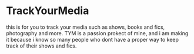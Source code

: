 # TrackYourMedia
this is for you to track your media such as shows, books and fics, photography and more. TYM is a passion prokect of mine, and i am making it because i know so many people who dont have a proper way to keep track of their shows and fics.
